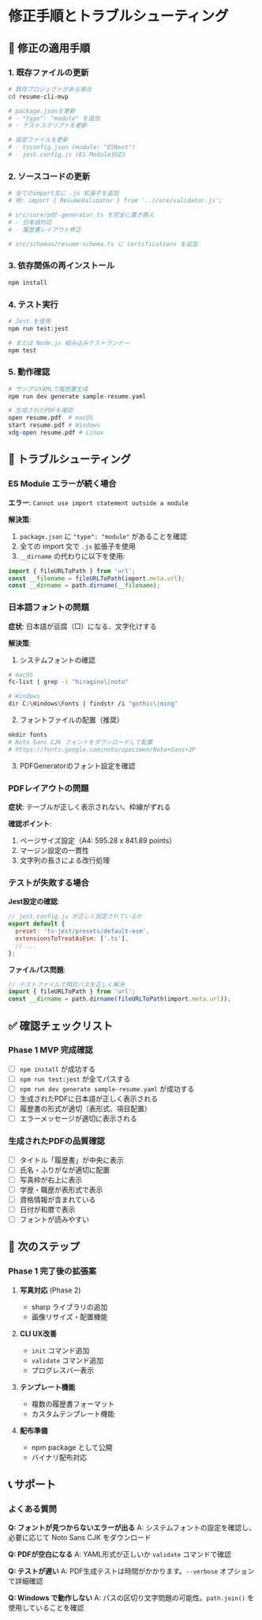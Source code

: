 # 修正手順とトラブルシューティング

## 🔧 修正の適用手順

### 1. 既存ファイルの更新
```bash
# 既存プロジェクトがある場合
cd resume-cli-mvp

# package.jsonを更新
# - "type": "module" を追加
# - テストスクリプトを更新

# 設定ファイルを更新
# - tsconfig.json (module: "ESNext")
# - jest.config.js (ES Module対応)
```

### 2. ソースコードの更新
```bash
# 全てのimport文に .js 拡張子を追加
# 例: import { ResumeValidator } from '../core/validator.js';

# src/core/pdf-generator.ts を完全に置き換え
# - 日本語対応
# - 履歴書レイアウト修正

# src/schemas/resume-schema.ts に certifications を追加
```

### 3. 依存関係の再インストール
```bash
npm install
```

### 4. テスト実行
```bash
# Jest を使用
npm run test:jest

# または Node.js 組み込みテストランナー
npm test
```

### 5. 動作確認
```bash
# サンプルYAMLで履歴書生成
npm run dev generate sample-resume.yaml

# 生成されたPDFを確認
open resume.pdf  # macOS
start resume.pdf # Windows
xdg-open resume.pdf # Linux
```

## 🐛 トラブルシューティング

### ES Module エラーが続く場合

**エラー**: `Cannot use import statement outside a module`

**解決策**:
1. `package.json` に `"type": "module"` があることを確認
2. 全ての import 文で `.js` 拡張子を使用
3. `__dirname` の代わりに以下を使用:
```typescript
import { fileURLToPath } from 'url';
const __filename = fileURLToPath(import.meta.url);
const __dirname = path.dirname(__filename);
```

### 日本語フォントの問題

**症状**: 日本語が豆腐（□）になる、文字化けする

**解決策**:
1. システムフォントの確認
```bash
# macOS
fc-list | grep -i "hiragino\|noto"

# Windows
dir C:\Windows\Fonts | findstr /i "gothic\|ming"
```

2. フォントファイルの配置（推奨）
```bash
mkdir fonts
# Noto Sans CJK フォントをダウンロードして配置
# https://fonts.google.com/noto/specimen/Noto+Sans+JP
```

3. PDFGeneratorのフォント設定を確認

### PDFレイアウトの問題

**症状**: テーブルが正しく表示されない、枠線がずれる

**確認ポイント**:
1. ページサイズ設定（A4: 595.28 x 841.89 points）
2. マージン設定の一貫性
3. 文字列の長さによる改行処理

### テストが失敗する場合

**Jest設定の確認**:
```javascript
// jest.config.js が正しく設定されているか
export default {
  preset: 'ts-jest/presets/default-esm',
  extensionsToTreatAsEsm: ['.ts'],
  // ...
};
```

**ファイルパス問題**:
```typescript
// テストファイルで相対パスを正しく解決
import { fileURLToPath } from 'url';
const __dirname = path.dirname(fileURLToPath(import.meta.url));
```

## ✅ 確認チェックリスト

### Phase 1 MVP 完成確認

- [ ] `npm install` が成功する
- [ ] `npm run test:jest` が全てパスする
- [ ] `npm run dev generate sample-resume.yaml` が成功する
- [ ] 生成されたPDFに日本語が正しく表示される
- [ ] 履歴書の形式が適切（表形式、項目配置）
- [ ] エラーメッセージが適切に表示される

### 生成されたPDFの品質確認

- [ ] タイトル「履歴書」が中央に表示
- [ ] 氏名・ふりがなが適切に配置
- [ ] 写真枠が右上に表示
- [ ] 学歴・職歴が表形式で表示
- [ ] 資格情報が含まれている
- [ ] 日付が和暦で表示
- [ ] フォントが読みやすい

## 🚀 次のステップ

### Phase 1 完了後の拡張案

1. **写真対応** (Phase 2)
   - sharp ライブラリの追加
   - 画像リサイズ・配置機能

2. **CLI UX改善**
   - `init` コマンド追加
   - `validate` コマンド追加
   - プログレスバー表示

3. **テンプレート機能**
   - 複数の履歴書フォーマット
   - カスタムテンプレート機能

4. **配布準備**
   - npm package として公開
   - バイナリ配布対応

## 📞 サポート

### よくある質問

**Q: フォントが見つからないエラーが出る**
A: システムフォントの設定を確認し、必要に応じて Noto Sans CJK をダウンロード

**Q: PDFが空白になる**
A: YAML形式が正しいか `validate` コマンドで確認

**Q: テストが遅い**
A: PDF生成テストは時間がかかります。`--verbose` オプションで詳細確認

**Q: Windows で動作しない**
A: パスの区切り文字問題の可能性。`path.join()` を使用していることを確認